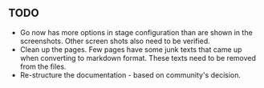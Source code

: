 ## TODO

* Go now has more options in stage configuration than are shown in the screenshots. Other screen shots also need to be verified.
* Clean up the pages. Few pages have some junk texts that came up when converting to markdown format. These texts need to be removed from the files.
* Re-structure the documentation - based on community's decision.